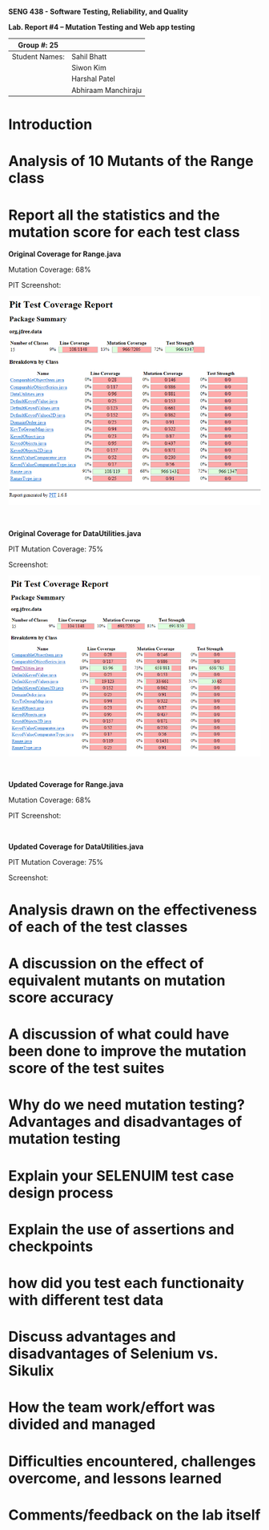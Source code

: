 **SENG 438 - Software Testing, Reliability, and Quality**

**Lab. Report \#4 – Mutation Testing and Web app testing**

| Group \#: 25     |     |
| -------------- | --- |
| Student Names: |  Sahil Bhatt   |
|                |   Siwon Kim    |
|                |   Harshal Patel  |
|                |  Abhiraam Manchiraju   |

# Introduction


# Analysis of 10 Mutants of the Range class 

# Report all the statistics and the mutation score for each test class

**Original Coverage for Range.java**

Mutation Coverage: 68%

PIT Screenshot:

![initialRange](media/initialRange.png)

<br>  

**Original Coverage for DataUtilities.java**

PIT Mutation Coverage: 75%

Screenshot:

![initialData](media/initialData.png)

<br>  

**Updated Coverage for Range.java**

Mutation Coverage: 68%

PIT Screenshot:

<!-- ![initialRange](media/initialRange.png) -->

<br>  

**Updated Coverage for DataUtilities.java**

PIT Mutation Coverage: 75%

Screenshot:

<!-- ![initialData](media/initialData.png) -->




# Analysis drawn on the effectiveness of each of the test classes

# A discussion on the effect of equivalent mutants on mutation score accuracy

# A discussion of what could have been done to improve the mutation score of the test suites

# Why do we need mutation testing? Advantages and disadvantages of mutation testing

# Explain your SELENUIM test case design process

# Explain the use of assertions and checkpoints

# how did you test each functionaity with different test data

# Discuss advantages and disadvantages of Selenium vs. Sikulix

# How the team work/effort was divided and managed


# Difficulties encountered, challenges overcome, and lessons learned

# Comments/feedback on the lab itself
